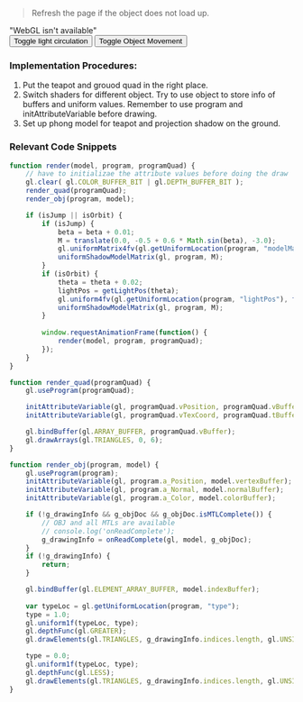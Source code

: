 <html lang="en">
<script type="text/javascript" src="../angel_common/OBJParser.js"></script>
<script src="../angel_common/initShaders.js"></script>
<script src="../angel_common/webgl-utils.js"></script>
<script src="../angel_common/MV.js"></script>
<script src="work9/t91.js"></script>

<!-- ---------------------------------------- -->
<!-- shader for the object -->
<!-- ---------------------------------------- -->

<script id="vertex-shader" type="x-shader/x-vertex">
	precision mediump float;
	attribute vec3 a_Position;
	attribute vec3 a_Normal;
	attribute vec4 a_Color;

	varying vec4 fColor;
	varying vec4 vPos;
	varying vec3 vNorm;

	uniform mat4 modelMatrix;
	uniform mat4 viewMatrix;
	uniform mat4 projectionMatrix;

	uniform mat4 shadowModelMatrix;
	uniform float type;

	void main()
	{
		vPos = vec4(a_Position, 1.0);
		vNorm = a_Normal;
		fColor = a_Color;
		if (type == 0.0) {
			gl_Position = projectionMatrix * viewMatrix * modelMatrix * vPos;
		} else {
			gl_Position = projectionMatrix * viewMatrix * shadowModelMatrix * vPos;
		}
	}
</script>

<script id="fragment-shader" type="x-shader/x-fragment">
	precision mediump float;

	varying vec4 fColor;
	varying vec4 vPos;
	varying vec3 vNorm;

	uniform mat4 modelMatrix;
	uniform mat4 viewMatrix;
	uniform mat4 projectionMatrix;
	
	uniform mat4 normalsArray;
	uniform vec4 lightPos;
	uniform vec3 emission_le;
	uniform vec3 diffuse_kd;
	uniform	vec3 ambient_ka;
	uniform	vec3 specular_ks;
	uniform	float shininess;

	uniform float type;

	void main()
	{
		if (type == 0.0) {
			vec4 position = viewMatrix * modelMatrix * vPos;
			vec3 normal = normalize(mat3(viewMatrix) * normalize(vNorm));
			vec4 lightPoss = viewMatrix * lightPos;
	
			vec3 w_i = lightPoss.w == 0.0 ? normalize(-lightPoss.xyz) : normalize(lightPoss.xyz - position.xyz); 
			
			vec3 l_i = 1.0 * fColor.xyz * pow(length(w_i), 2.0);
			vec3 l_d = diffuse_kd * l_i * max(dot(normal, w_i), 0.0);
	
			vec3 w_h = normalize(w_i - normalize(position.xyz));
			vec3 ls_bp = specular_ks * l_i * pow(max(dot(normal, w_h), 0.0), shininess);
			
			vec4 color = vec4(l_d + ls_bp + ambient_ka * emission_le, 1.0);
			
			// how does the fragment shader do this
			gl_FragColor = color;
		} else {
			gl_FragColor = vec4(0.0, 0.0, 0.0, 0.5);
		}
		
	}
</script>

<!-- ---------------------------------------- -->
<!-- shader for the quad -->
<!-- ---------------------------------------- -->

<script id="vertex-shader-quad" type="x-shader/x-vertex">
	precision mediump float;
	attribute vec4 vPosition;

	uniform mat4 modelMatrix;
	uniform mat4 viewMatrix;
	uniform mat4 projectionMatrix;

	attribute vec2 vTexCoord;
	varying vec2 fTexCoord;
	
	void main()
	{
		gl_Position = projectionMatrix * viewMatrix * modelMatrix * vPosition;
		fTexCoord = vTexCoord;
	}
</script>

<script id="fragment-shader-quad" type="x-shader/x-fragment">
	precision mediump float;

	uniform sampler2D texMap;
	varying vec2 fTexCoord;
	
	void main() {
		gl_FragColor = texture2D(texMap, fTexCoord);
	}
</script>

> Refresh the page if the object does not load up.
<body>
	<canvas id='gl-canvas' height="512" width="512">
        "WebGL isn't available"
    </canvas>
	<br>
	<button type="button" id="toggleLightCir"> Toggle light circulation </button>
	<button type="button" id="toggleObj"> Toggle Object Movement </button>
</body>

</html>

### Implementation Procedures:
1. Put the teapot and grouod quad in the right place. 
2. Switch shaders for different object. Try to use object to store info of buffers and uniform values. Remember to use program and initAttributeVariable before drawing.
3. Set up phong model for teapot and projection shadow on the ground.

### Relevant Code Snippets
```js
function render(model, program, programQuad) {
	// have to initializae the attribute values before doing the draw
	gl.clear( gl.COLOR_BUFFER_BIT | gl.DEPTH_BUFFER_BIT );
	render_quad(programQuad);
	render_obj(program, model);

	if (isJump || isOrbit) {
		if (isJump) {
			beta = beta + 0.01;
			M = translate(0.0, -0.5 + 0.6 * Math.sin(beta), -3.0);
			gl.uniformMatrix4fv(gl.getUniformLocation(program, "modelMatrix"), false, flatten(M));
			uniformShadowModelMatrix(gl, program, M);
		}
		if (isOrbit) {
			theta = theta + 0.02;
			lightPos = getLightPos(theta);
			gl.uniform4fv(gl.getUniformLocation(program, "lightPos"), flatten(lightPos));
			uniformShadowModelMatrix(gl, program, M);
		}
		
		window.requestAnimationFrame(function() {
			render(model, program, programQuad);
		});
	}
}

function render_quad(programQuad) {
	gl.useProgram(programQuad);

	initAttributeVariable(gl, programQuad.vPosition, programQuad.vBuffer);
	initAttributeVariable(gl, programQuad.vTexCoord, programQuad.tBuffer);

	gl.bindBuffer(gl.ARRAY_BUFFER, programQuad.vBuffer);
	gl.drawArrays(gl.TRIANGLES, 0, 6);
}

function render_obj(program, model) {
	gl.useProgram(program);
	initAttributeVariable(gl, program.a_Position, model.vertexBuffer);
	initAttributeVariable(gl, program.a_Normal, model.normalBuffer);
	initAttributeVariable(gl, program.a_Color, model.colorBuffer);

	if (!g_drawingInfo && g_objDoc && g_objDoc.isMTLComplete()) {
		// OBJ and all MTLs are available
		// console.log('onReadComplete');
		g_drawingInfo = onReadComplete(gl, model, g_objDoc);
	}
	if (!g_drawingInfo) {
		return;
	}

	gl.bindBuffer(gl.ELEMENT_ARRAY_BUFFER, model.indexBuffer);
	
	var typeLoc = gl.getUniformLocation(program, "type"); 
	type = 1.0;
	gl.uniform1f(typeLoc, type);
	gl.depthFunc(gl.GREATER);
	gl.drawElements(gl.TRIANGLES, g_drawingInfo.indices.length, gl.UNSIGNED_INT, 0);

	type = 0.0;
	gl.uniform1f(typeLoc, type);
	gl.depthFunc(gl.LESS);
	gl.drawElements(gl.TRIANGLES, g_drawingInfo.indices.length, gl.UNSIGNED_INT, 0);
}
```
